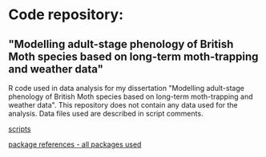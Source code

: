# Code repository:
## "Modelling adult-stage phenology of British Moth species based on long-term moth-trapping and weather data"

R code used in data analysis for my dissertation "Modelling adult-stage phenology of British Moth species based on long-term moth-trapping and weather data".
This repository does not contain any data used for the analysis. Data files used are described in script comments.

[scripts](scripts)

[package references - all packages used](references/all_package_references.md)



